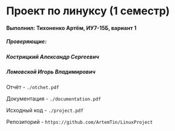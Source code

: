 # Проект по линуксу (1 семестр)

#### Выполнил: Тихоненко Артём, ИУ7-15Б, вариант 1

##### Проверяющие:
##### Кострицкий Александр Сергеевич
##### Ломовской Игорь Владимирович

Отчёт - `./otchet.pdf`

Документация - `./documentation.pdf`

Исходный код - `./project.pdf`

Репозиторий - `https://github.com/ArtemTin/LinuxProject`
